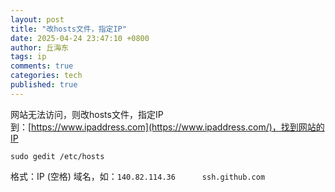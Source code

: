 ```yaml
---
layout: post
title: "改hosts文件，指定IP"
date: 2025-04-24 23:47:10 +0800
author: 丘海东 
tags: ip
comments: true
categories: tech
published: true
---
```

网站无法访问，则改hosts文件，指定IP  
到：[https://www.ipaddress.com](https://www.ipaddress.com/)，找到网站的IP  
```
sudo gedit /etc/hosts
```
格式：IP (空格) 域名，如：`140.82.114.36      ssh.github.com`
